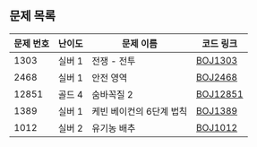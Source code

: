## 문제 목록

| 문제 번호 | 난이도 | 문제 이름                | 코드 링크                 |
| --------- | ------ | ------------------------ | ------------------------- |
| 1303      | 실버 1 | 전쟁 - 전투              | [BOJ1303](BOJ1303.java)   |
| 2468      | 실버 1 | 안전 영역                | [BOJ2468](BOJ2468.java)   |
| 12851     | 골드 4 | 숨바꼭질 2               | [BOJ12851](BOJ12851.java) |
| 1389      | 실버 1 | 케빈 베이컨의 6단계 법칙 | [BOJ1389](BOJ1389.java)   |
| 1012      | 실버 2 | 유기농 배추              | [BOJ1012](BOJ1012.java)   |
